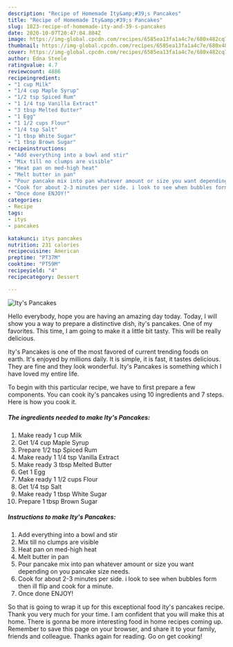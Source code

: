 ```yaml
---
description: "Recipe of Homemade Ity&amp;#39;s Pancakes"
title: "Recipe of Homemade Ity&amp;#39;s Pancakes"
slug: 1823-recipe-of-homemade-ity-and-39-s-pancakes
date: 2020-10-07T20:47:04.804Z
image: https://img-global.cpcdn.com/recipes/6585ea13fa1a4c7e/680x482cq70/itys-pancakes-recipe-main-photo.jpg
thumbnail: https://img-global.cpcdn.com/recipes/6585ea13fa1a4c7e/680x482cq70/itys-pancakes-recipe-main-photo.jpg
cover: https://img-global.cpcdn.com/recipes/6585ea13fa1a4c7e/680x482cq70/itys-pancakes-recipe-main-photo.jpg
author: Edna Steele
ratingvalue: 4.7
reviewcount: 4886
recipeingredient:
- "1 cup Milk"
- "1/4 cup Maple Syrup"
- "1/2 tsp Spiced Rum"
- "1 1/4 tsp Vanilla Extract"
- "3 tbsp Melted Butter"
- "1 Egg"
- "1 1/2 cups Flour"
- "1/4 tsp Salt"
- "1 tbsp White Sugar"
- "1 tbsp Brown Sugar"
recipeinstructions:
- "Add everything into a bowl and stir"
- "Mix till no clumps are visible"
- "Heat pan on med-high heat"
- "Melt butter in pan"
- "Pour pancake mix into pan whatever amount or size you want depending on you pancake size needs."
- "Cook for about 2-3 minutes per side. i look to see when bubbles form then ill flip and cook for a minute."
- "Once done ENJOY!"
categories:
- Recipe
tags:
- itys
- pancakes

katakunci: itys pancakes 
nutrition: 231 calories
recipecuisine: American
preptime: "PT37M"
cooktime: "PT59M"
recipeyield: "4"
recipecategory: Dessert

---
```



![Ity&#39;s Pancakes](https://img-global.cpcdn.com/recipes/6585ea13fa1a4c7e/680x482cq70/itys-pancakes-recipe-main-photo.jpg)

Hello everybody, hope you are having an amazing day today. Today, I will show you a way to prepare a distinctive dish, ity&#39;s pancakes. One of my favorites. This time, I am going to make it a little bit tasty. This will be really delicious.

Ity&#39;s Pancakes is one of the most favored of current trending foods on earth. It's enjoyed by millions daily. It is simple, it is fast, it tastes delicious. They are fine and they look wonderful. Ity&#39;s Pancakes is something which I have loved my entire life.




To begin with this particular recipe, we have to first prepare a few components. You can cook ity&#39;s pancakes using 10 ingredients and 7 steps. Here is how you cook it.

<!--inarticleads1-->

##### The ingredients needed to make Ity&#39;s Pancakes:

1. Make ready 1 cup Milk
1. Get 1/4 cup Maple Syrup
1. Prepare 1/2 tsp Spiced Rum
1. Make ready 1 1/4 tsp Vanilla Extract
1. Make ready 3 tbsp Melted Butter
1. Get 1 Egg
1. Make ready 1 1/2 cups Flour
1. Get 1/4 tsp Salt
1. Make ready 1 tbsp White Sugar
1. Prepare 1 tbsp Brown Sugar




<!--inarticleads2-->

##### Instructions to make Ity&#39;s Pancakes:

1. Add everything into a bowl and stir
1. Mix till no clumps are visible
1. Heat pan on med-high heat
1. Melt butter in pan
1. Pour pancake mix into pan whatever amount or size you want depending on you pancake size needs.
1. Cook for about 2-3 minutes per side. i look to see when bubbles form then ill flip and cook for a minute.
1. Once done ENJOY!




So that is going to wrap it up for this exceptional food ity&#39;s pancakes recipe. Thank you very much for your time. I am confident that you will make this at home. There is gonna be more interesting food in home recipes coming up. Remember to save this page on your browser, and share it to your family, friends and colleague. Thanks again for reading. Go on get cooking!
